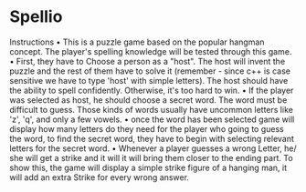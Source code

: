 # Spellio
Instructions
• This is a puzzle game based on the popular hangman concept. The player's spelling 
knowledge will be tested through this game.
• First, they have to Choose a person as a "host". The host will invent the puzzle and the 
rest of them have to solve it (remember - since c++ is case sensitive we have to type 
'host' with simple letters). The host should have the ability to spell confidently. 
Otherwise, it's too hard to win.
• If the player was selected as host, he should choose a secret word. The word must be 
difficult to guess. Those kinds of words usually have uncommon letters like 'z', 'q', and 
only a few vowels.
• once the word has been selected game will display how many letters do they need for 
the player who going to guess the word, to find the secret word, they have to begin with 
selecting relevant letters for the secret word.
• Whenever a player guesses a wrong Letter, he/ she will get a strike and it will it will bring 
them closer to the ending part. To show this, the game will display a simple strike figure 
of a hanging man, it will add an extra Strike for every wrong answer.

